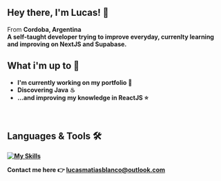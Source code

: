 ## Hey there, I'm Lucas! 👋 
From <strong>Cordoba, Argentina<strong>\
A self-taught developer trying to improve everyday, currenlty learning and improving on NextJS and Supabase. 
<br/>

## What i'm up to 🚀

- I'm currently working on my portfolio 💼
- Discovering Java ♨
- ...and improving my knowledge in ReactJS ⭐
<br/>

## Languages & Tools 🛠️

[![My Skills](https://skillicons.dev/icons?i=js,html,css,express,nextjs,figma&theme=dark)](https://skillicons.dev)
<br/>

Contact me here 👉 <lucasmatiasblanco@outlook.com>
 


<!--
**lucasmblanco/lucasmblanco** is a ✨ _special_ ✨ repository because its `README.md` (this file) appears on your GitHub profile.

Here are some ideas to get you started:

- 🔭 I’m currently working on ...
- 🌱 I’m currently learning ...
- 👯 I’m looking to collaborate on ...
- 🤔 I’m looking for help with ...
- 💬 Ask me about ...
- 📫 How to reach me: ...
- 😄 Pronouns: ...
- ⚡ Fun fact: ...
-->


